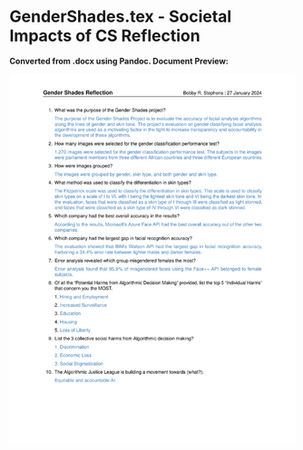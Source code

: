 # GenderShades.tex - Societal Impacts of CS Reflection

**Converted from .docx using Pandoc. Document Preview:**


![1706335288922](image/README/1706335288922.png)

